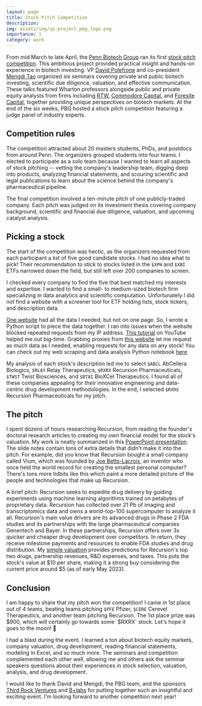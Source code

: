 ```yaml
---
layout: page
title: Stock Pitch Competition
description: 
img: assets/img/sp-project_pbg_logo.png
importance: 1
category: work
---
```


From mid March to late April, the [Penn Biotech
Group](https://pennbiotechgroup.org) ran its first [stock pitch
competition](https://pennbiotechgroup.org/investment-research-pbg). This
ambitious project provided practical insight and hands-on experience in biotech
investing. VP [David Polefrone](https://www.linkedin.com/in/dpolefrone/) and
co-president [Mengdi Tao](https://www.linkedin.com/in/mengditao/) organized six
seminars covering private and public biotech investing, scientific due
diligence, valuation, and effective communication. These talks featured Wharton
professors alongside public and private equity analysts from firms including
[RTW](https://www.rtwfunds.com), [Commodore
Capital](https://www.commodorecapital.com), and [Foresite
Capital](https://www.foresitecapital.com), together providing unique
perspectives on biotech markets. At the end of the six weeks, PBG hosted a stock
pitch competition featuring a judge panel of industry experts.

## Competition rules

The competition attracted about 20 masters students, PhDs, and postdocs from
around Penn. The organizers grouped students into four teams. I elected to
participate as a solo team because I wanted to learn all aspects of stock
pitching -- vetting the company's leadership team, digging deep into products,
analyzing financial statements, and scouring scientific and legal publications
to learn about the science behind the company's pharmaceutical pipeline.

The final competition involved a ten-minute pitch of one publicly-traded
company. Each pitch was judged on its investment thesis covering company
background, scientific and financial due diligence, valuation, and upcoming
catalyst analysis.

## Picking a stock

The start of the competition was hectic, as the organizers requested from each
participant a list of five good candidate stocks. I had no idea what to pick!
Their recommendation to stick to stocks listed in the `$XPH` and `$XBI` ETFs
narrowed down the field, but still left over 200 companies to screen.

I checked every company to find the five that best matched my interests and
expertise. I wanted to find a small- to medium-sized biotech firm specializing
in data analytics and scientific computation. Unfortunately I did not find a
website with a screener tool for ETF holding lists, stock tickers, and
description data. 

[One website](https://stockanalysis.com) had all the data I needed, but not
on one page. So, I wrote a Python script to piece the data together. I ran 
into issues when the website blocked repeated requests from my IP address. [This
tutorial](https://www.youtube.com/watch?v=uBAaQ1Oif9k) on YouTube helped me out
big-time. Grabbing proxies from [this website](Free-Proxy-List.net) let me
request as much data as I needed, enabling requests for any data on any stock!
You can check out my web scraping and data analysis Python notebook
[here][notebook]

My analysis of each stock's description led me to select `$ABCL` AbCellera
Biologics, `$RLAY` Relay Therapeutics, `$RXRX` Recursion Pharmaceuticals,
`$TWST` Twist Biosciences, and `$BTAI` BioXCel Therapeutics. I found all of
these companies appealing for their innovative engineering and data-centric drug
development methodologies. In the end, I selected `$RXRX` Recursion
Pharmaceuticals for my pitch.

## The pitch

I spent dozens of hours researching Recursion, from reading the founder's
doctoral research articles to creating my own financial model for the stock's
valuation. My work is neatly summarized in this [PowerPoint
presentation][presentation]. The slide notes contain tons of extra details that
didn't make it into the pitch. For example, did you know that Recursion bought a
small company called Vium, which was founded by [Joe
Betts-Lacroix](https://en.wikipedia.org/wiki/Joe_Betts-LaCroix), an inventor who
once held the world record for creating the smallest personal computer? There's
tons more tidbits like this which paint a more detailed picture of the people
and technologies that make up Recursion. 

A brief pitch: Recursion seeks to expedite drug delivery by guiding experiments
using machine learning algorithms trained on petabytes of proprietary data.
Recursion has collected over 21 Pb of imaging and transcriptomics data and owns
a world-top-100 supercomputer to analyze it all. Recursion's main value drivers
are its advanced drugs in Phase 2 FDA studies and its partnerships with the
large pharmaceutical companies Genentech and Bayer. In these partnerships,
Recursion offers over 3x quicker and cheaper drug development over competitors.
In return, they receive milestone payments and resources to enable FDA studies
and drug distribution. My [simple valuation][valuation] provides
predictions for Recursion's top two drugs, partnership revenues, R&D expenses,
and taxes. This puts the stock's value at $10 per share, making it a strong buy
considering the current price around $5 (as of early May 2023).

## Conclusion

I am happy to share that my pitch won the competition! I came in 1st place out
of 4 teams, beating teams pitching `$PFE` Pfizer, `$CERE` Cerevel Therapeutics,
and another team pitching Recursion. The 1st place prize was $900, which will
certainly go towards some `$RXRX` stock. Let's hope it goes to the moon! 🚀

I had a blast during the event. I learned a ton about biotech equity markets,
company valuation, drug development, reading financial statements, modeling in
Excel, and so much more. The seminars and competition complemented each other
well, allowing me and others ask the seminar speakers questions about their
experiences in stock selection, valuation, analysis, and drug development.

I would like to thank David and Mengdi, the PBG team, and the sponsors [Third
Rock Ventures](https://www.thirdrockventures.com) and
[B+labs](https://www.brandywinerealty.com/blabs) for putting together such an
insightful and exciting event. I'm looking forward to another competition next
year!

<!-- 
See presentation slides below, or click this
[link](../assets/pdf/pbg_comp_slides_glazar.pdf)

<div style="margin-left: auto;margin-right: auto;">
    <object data="../assets/pdf/pbg_comp_slides_glazar.pdf" type="application/pdf" width="825px" height="425px">
        <embed src="../assets/pdf/pbg_comp_slides_glazar.pdf">
            <p>This browser does not support PDFs. Please download the PDF to view it: 
            <a href="../assets/pdf/pbg_comp_slides_glazar.pdf">Download PDF</a>.</p>
        </embed>
    </object>
</div>
-->

[notebook]: https://colab.research.google.com/drive/1YNnSzxABPyvEjMSfxc0P26wE8J_vDcvs?usp=sharing
[presentation]: https://docs.google.com/presentation/d/1f6h3vIJaVeIdxS6lfeMHkGjJy9nLOtpd/edit?usp=sharing&ouid=118402071372269084201&rtpof=true&sd=true
[valuation]: https://docs.google.com/spreadsheets/d/1DXcWWqGpWAOU4H5GffCCOdIpkB9zLQkf/edit?usp=sharing&ouid=118402071372269084201&rtpof=true&sd=true
